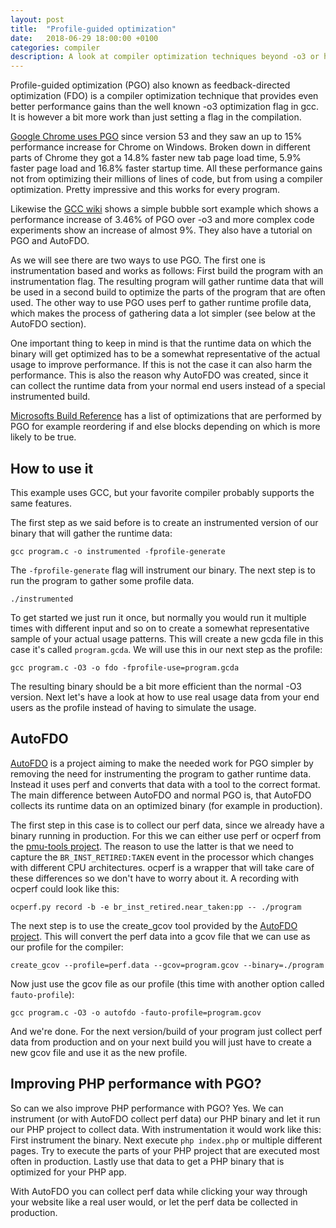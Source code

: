 ```yaml
---
layout: post
title:  "Profile-guided optimization"
date:   2018-06-29 18:00:00 +0100
categories: compiler
description: A look at compiler optimization techniques beyond -o3 or how Google Chrome got an up to 15% performance increase by just changing their compilation process.
---
```


Profile-guided optimization (PGO) also known as feedback-directed optimization (FDO) is a compiler optimization technique that provides even better performance gains than the well known -o3 optimization flag in gcc. It is however a bit more work than just setting a flag in the compilation. 

[Google Chrome uses PGO][chrome] since version 53 and they saw an up to 15% performance increase for Chrome on Windows. Broken down in different parts of Chrome they got a 14.8% faster new tab page load time, 5.9% faster page load and 16.8% faster startup time. All these performance gains not from optimizing their millions of lines of code, but from using a compiler optimization. Pretty impressive and this works for every program. 

Likewise the [GCC wiki][autofdo] shows a simple bubble sort example which shows a performance increase of 3.46% of PGO over -o3 and more complex code experiments show an increase of almost 9%. They also have a tutorial on PGO and AutoFDO.

As we will see there are two ways to use PGO. The first one is instrumentation based and works as follows: First build the program with an instrumentation flag. The resulting program will gather runtime data that will be used in a second build to optimize the parts of the program that are often used. The other way to use PGO uses perf to gather runtime profile data, which makes the process of gathering data a lot simpler (see below at the AutoFDO section).

One important thing to keep in mind is that the runtime data on which the binary will get optimized has to be a somewhat representative of the actual usage to improve performance. If this is not the case it can also harm the performance. This is also the reason why AutoFDO was created, since it can collect the runtime data from your normal end users instead of a special instrumented build.

[Microsofts Build Reference][optimizations] has a list of optimizations that are performed by PGO for example reordering if and else blocks depending on which is more likely to be true.


## How to use it

This example uses GCC, but your favorite compiler probably supports the same features.

The first step as we said before is to create an instrumented version of our binary that will gather the runtime data:

`gcc program.c -o instrumented -fprofile-generate`

The `-fprofile-generate` flag will instrument our binary. The next step is to run the program to gather some profile data.

`./instrumented`

To get started we just run it once, but normally you would run it multiple times with different input and so on to create a somewhat representative sample of your actual usage patterns. This will create a new gcda file in this case it's called `program.gcda`. We will use this in our next step as the profile:

`gcc program.c -O3 -o fdo -fprofile-use=program.gcda`

The resulting binary should be a bit more efficient than the normal -O3 version. Next let's have a look at how to use real usage data from your end users as the profile instead of having to simulate the usage.

## AutoFDO

[AutoFDO][autofdo_github] is a project aiming to make the needed work for PGO simpler by removing the need for instrumenting the program to gather runtime data. Instead it uses perf and converts that data with a tool to the correct format. The main difference between AutoFDO and normal PGO is, that AutoFDO collects its runtime data on an optimized binary (for example in production).

The first step in this case is to collect our perf data, since we already have a binary running in production. For this we can either use perf or ocperf from the [pmu-tools project][pmu]. The reason to use the latter is that we need to capture the `BR_INST_RETIRED:TAKEN` event in the processor which changes with different CPU architectures. ocperf is a wrapper that will take care of these differences so we don't have to worry about it. A recording with ocperf could look like this:

`ocperf.py record -b -e br_inst_retired.near_taken:pp -- ./program`

The next step is to use the create_gcov tool provided by the [AutoFDO project][autofdo_github]. This will convert the perf data into a gcov file that we can use as our profile for the compiler:

`create_gcov --profile=perf.data --gcov=program.gcov --binary=./program`

Now just use the gcov file as our profile (this time with another option called `fauto-profile`):

`gcc program.c -O3 -o autofdo -fauto-profile=program.gcov`

And we're done. For the next version/build of your program just collect perf data from production and on your next build you will just have to create a new gcov file and use it as the new profile.


## Improving PHP performance with PGO?

So can we also improve PHP performance with PGO? Yes. We can instrument (or with AutoFDO collect perf data) our PHP binary and let it run our PHP project to collect data. With instrumentation it would work like this: First instrument the binary. Next execute `php index.php` or multiple different pages. Try to execute the parts of your PHP project that are executed most often in production. Lastly use that data to get a PHP binary that is optimized for your PHP app.

With AutoFDO you can collect perf data while clicking your way through your website like a real user would, or let the perf data be collected in production.


[chrome]: https://blog.chromium.org/2016/10/making-chrome-on-windows-faster-with-pgo.html
[autofdo]: https://gcc.gnu.org/wiki/AutoFDO/Tutorial
[autofdo_github]: https://github.com/google/autofdo
[optimizations]: https://docs.microsoft.com/en-us/cpp/build/reference/profile-guided-optimizations
[pmu]: https://github.com/andikleen/pmu-tools
